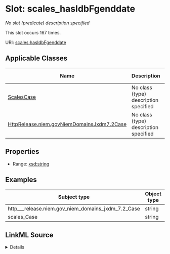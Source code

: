 

# Slot: scales_hasIdbFgenddate


_No slot (predicate) description specified_






This slot occurs 167 times.


URI: [scales:hasIdbFgenddate](http://schemas.scales-okn.org/rdf/scales#hasIdbFgenddate)



<!-- no inheritance hierarchy -->





## Applicable Classes

| Name | Description | Modifies Slot |
| --- | --- | --- |
| [ScalesCase](../classes/ScalesCase.md) | No class (type) description specified |  yes  |
| [HttpRelease.niem.govNiemDomainsJxdm7.2Case](../classes/HttpRelease.niem.govNiemDomainsJxdm7.2Case.md) | No class (type) description specified |  yes  |







## Properties

* Range: [xsd:string](http://www.w3.org/2001/XMLSchema#string)






## Examples

| Subject type | Object type | Example subject | Example object | Occurrences |
| --- | --- | --- | --- | --- |
| http___release.niem.gov_niem_domains_jxdm_7.2_Case | string | scales:/CaseCriminal | 01/01/1900 | 167 |
| scales_Case | string | scales:/CaseCriminal | 01/01/1900 | 167 |




## LinkML Source

<details>

```yaml
name: scales_hasIdbFgenddate
annotations:
  count:
    tag: count
    value: 167
description: No slot (predicate) description specified
examples:
- object:
    example_object: 01/01/1900
    example_object_type: string
    example_predicate: scales:hasIdbFgenddate
    example_subject: scales:/CaseCriminal
    example_subject_type: http___release.niem.gov_niem_domains_jxdm_7.2_Case
- object:
    example_object: 01/01/1900
    example_object_type: string
    example_predicate: scales:hasIdbFgenddate
    example_subject: scales:/CaseCriminal
    example_subject_type: scales_Case
from_schema: scales-kg
rank: 1000
slot_uri: scales:hasIdbFgenddate
alias: scales_hasIdbFgenddate
domain_of:
- http___release.niem.gov_niem_domains_jxdm_7.2_Case
- scales_Case
range: string

```
</details>